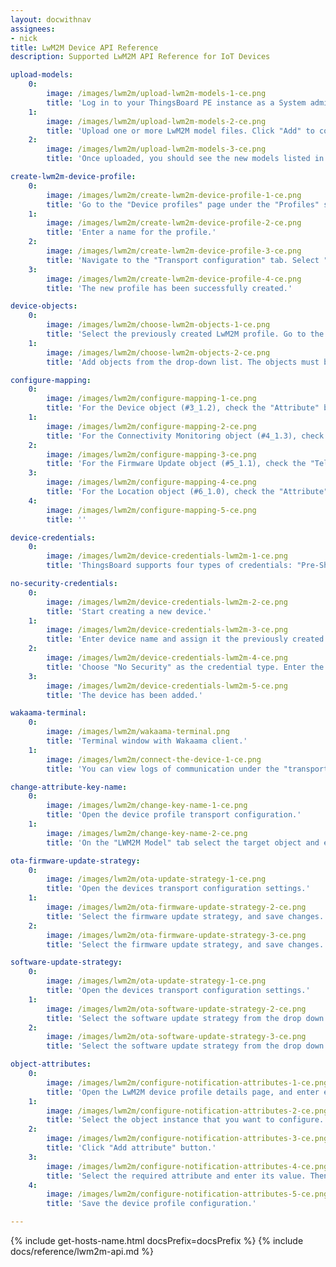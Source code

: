 ```yaml
---
layout: docwithnav
assignees:
- nick
title: LwM2M Device API Reference
description: Supported LwM2M API Reference for IoT Devices

upload-models:
    0:
        image: /images/lwm2m/upload-lwm2m-models-1-ce.png
        title: 'Log in to your ThingsBoard PE instance as a System administrator. Navigate to the "Resources library" page under the "Resources" section. Click the "+" (Add resource) button in the top-right corner of the window.'
    1:
        image: /images/lwm2m/upload-lwm2m-models-2-ce.png
        title: 'Upload one or more LwM2M model files. Click "Add" to complete the upload.'
    2:
        image: /images/lwm2m/upload-lwm2m-models-3-ce.png
        title: 'Once uploaded, you should see the new models listed in the Resources library.'

create-lwm2m-device-profile:
    0:
        image: /images/lwm2m/create-lwm2m-device-profile-1-ce.png
        title: 'Go to the "Device profiles" page under the "Profiles" section. Click the "+" (Add device profile) button in the top-right corner of the window, and in the pop-up menu, select "Create new device profile".'
    1:
        image: /images/lwm2m/create-lwm2m-device-profile-2-ce.png
        title: 'Enter a name for the profile.'
    2:
        image: /images/lwm2m/create-lwm2m-device-profile-3-ce.png
        title: 'Navigate to the "Transport configuration" tab. Select "LWM2M" as the transport type from the dropdown menu. Then, click "Add" to create the device profile.'
    3:
        image: /images/lwm2m/create-lwm2m-device-profile-4-ce.png
        title: 'The new profile has been successfully created.'

device-objects:
    0:
        image: /images/lwm2m/choose-lwm2m-objects-1-ce.png
        title: 'Select the previously created LwM2M profile. Go to the "Transport configuration" tab. Click the "Edit" button.'
    1:
        image: /images/lwm2m/choose-lwm2m-objects-2-ce.png
        title: 'Add objects from the drop-down list. The objects must be preloaded into the Resource library beforehand.'

configure-mapping:
    0:
        image: /images/lwm2m/configure-mapping-1-ce.png
        title: 'For the Device object (#3_1.2), check the "Attribute" box for resource #0 (Manufacturer), resource #1 (Model Number) and resource #2 (Serial Number) so that the server can track these values, receive updates, and store them as attributes in ThingsBoard.'
    1:
        image: /images/lwm2m/configure-mapping-2-ce.png
        title: 'For the Connectivity Monitoring object (#4_1.3), check the "Telemetry" and/or "Observe" boxes for resource #2 (Radio Signal Strength) and resource #3 (Link Quality) so that the server can track these values, receive updates, and store them as telemetry in ThingsBoard.'
    2:
        image: /images/lwm2m/configure-mapping-3-ce.png
        title: 'For the Firmware Update object (#5_1.1), check the "Telemetry" and/or "Observe" boxes for resource #3 (State) and resource #5 (Update Result) so that the server can track these values, receive updates, and store them as telemetry in ThingsBoard.'
    3:
        image: /images/lwm2m/configure-mapping-4-ce.png
        title: 'For the Location object (#6_1.0), check the "Attribute" box for resource #0 (Latitude) and resource #1 (Longitude) so that the server can track these values, receive updates, and store them as attributes in ThingsBoard. Then, save changes.'
    4:
        image: /images/lwm2m/configure-mapping-5-ce.png
        title: ''

device-credentials:
    0:
        image: /images/lwm2m/device-credentials-lwm2m-1-ce.png
        title: 'ThingsBoard supports four types of credentials: "Pre-Shared Key (PSK)", "Raw Public Key (RPK)", "X.509 Certificate" and "No Security".'

no-security-credentials:
    0:
        image: /images/lwm2m/device-credentials-lwm2m-2-ce.png
        title: 'Start creating a new device.'
    1:
        image: /images/lwm2m/device-credentials-lwm2m-3-ce.png
        title: 'Enter device name and assign it the previously created LwM2M device profile. Then, go to the "Credentials" tab.'
    2:
        image: /images/lwm2m/device-credentials-lwm2m-4-ce.png
        title: 'Choose "No Security" as the credential type. Enter the Endpoint Client Name — this will be used to identify the device on the network. Click "Add".'
    3:
        image: /images/lwm2m/device-credentials-lwm2m-5-ce.png
        title: 'The device has been added.'

wakaama-terminal:
    0:
        image: /images/lwm2m/wakaama-terminal.png
        title: 'Terminal window with Wakaama client.'
    1:
        image: /images/lwm2m/connect-the-device-1-ce.png
        title: 'You can view logs of communication under the "transportLog" event of the "Latest telemetry" tab.'

change-attribute-key-name:
    0:
        image: /images/lwm2m/change-key-name-1-ce.png
        title: 'Open the device profile transport configuration.'
    1:
        image: /images/lwm2m/change-key-name-2-ce.png
        title: 'On the "LWM2M Model" tab select the target object and expand the "Attributes" list. Tick the "Attribute" checkbox on the desired attribute and input the custom name for the key. Then, save changes.'

ota-firmware-update-strategy:
    0:
        image: /images/lwm2m/ota-update-strategy-1-ce.png
        title: 'Open the devices transport configuration settings.'
    1:
        image: /images/lwm2m/ota-firmware-update-strategy-2-ce.png
        title: 'Select the firmware update strategy, and save changes. Without Object 19.'
    2:
        image: /images/lwm2m/ota-firmware-update-strategy-3-ce.png
        title: 'Select the firmware update strategy, and save changes. With Object 19.'

software-update-strategy:
    0:
        image: /images/lwm2m/ota-update-strategy-1-ce.png
        title: 'Open the devices transport configuration settings.'
    1:
        image: /images/lwm2m/ota-software-update-strategy-2-ce.png
        title: 'Select the software update strategy from the drop down menu, and save changes. Without Object 19.'
    2:
        image: /images/lwm2m/ota-software-update-strategy-3-ce.png
        title: 'Select the software update strategy from the drop down menu, and save changes. With Object 19.'

object-attributes:
    0:
        image: /images/lwm2m/configure-notification-attributes-1-ce.png
        title: 'Open the LwM2M device profile details page, and enter edit mode.'
    1:
        image: /images/lwm2m/configure-notification-attributes-2-ce.png
        title: 'Select the object instance that you want to configure. Tick in the "Attribute" and "Observe" checkbox, and click "+" icon button to add the attribute.'
    2:
        image: /images/lwm2m/configure-notification-attributes-3-ce.png
        title: 'Click "Add attribute" button.'
    3:
        image: /images/lwm2m/configure-notification-attributes-4-ce.png
        title: 'Select the required attribute and enter its value. Then, click "Save".'
    4:
        image: /images/lwm2m/configure-notification-attributes-5-ce.png
        title: 'Save the device profile configuration.'

---
```


{% include get-hosts-name.html docsPrefix=docsPrefix %}
{% include docs/reference/lwm2m-api.md %}